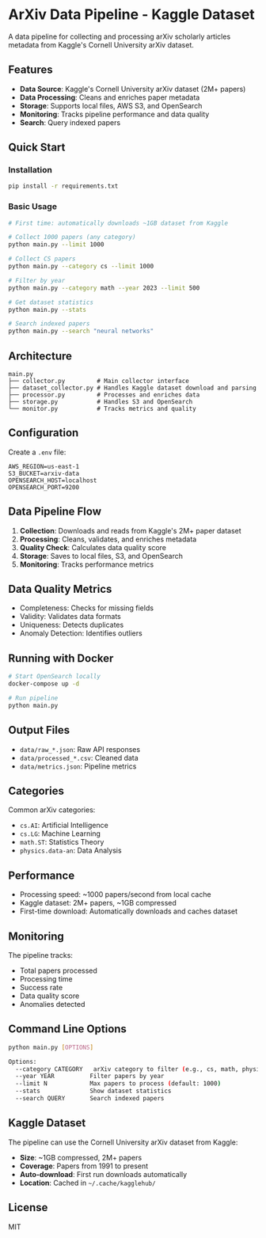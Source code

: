 # ArXiv Data Pipeline - Kaggle Dataset

A data pipeline for collecting and processing arXiv scholarly articles metadata from Kaggle's Cornell University arXiv dataset.

## Features

- **Data Source**: Kaggle's Cornell University arXiv dataset (2M+ papers)
- **Data Processing**: Cleans and enriches paper metadata
- **Storage**: Supports local files, AWS S3, and OpenSearch
- **Monitoring**: Tracks pipeline performance and data quality
- **Search**: Query indexed papers

## Quick Start

### Installation

```bash
pip install -r requirements.txt
```

### Basic Usage

```bash
# First time: automatically downloads ~1GB dataset from Kaggle

# Collect 1000 papers (any category)
python main.py --limit 1000

# Collect CS papers
python main.py --category cs --limit 1000

# Filter by year
python main.py --category math --year 2023 --limit 500

# Get dataset statistics
python main.py --stats

# Search indexed papers
python main.py --search "neural networks"
```

## Architecture

```
main.py
├── collector.py         # Main collector interface
├── dataset_collector.py # Handles Kaggle dataset download and parsing
├── processor.py         # Processes and enriches data
├── storage.py           # Handles S3 and OpenSearch
└── monitor.py           # Tracks metrics and quality
```

## Configuration

Create a `.env` file:

```env
AWS_REGION=us-east-1
S3_BUCKET=arxiv-data
OPENSEARCH_HOST=localhost
OPENSEARCH_PORT=9200
```

## Data Pipeline Flow

1. **Collection**: Downloads and reads from Kaggle's 2M+ paper dataset
2. **Processing**: Cleans, validates, and enriches metadata
3. **Quality Check**: Calculates data quality score
4. **Storage**: Saves to local files, S3, and OpenSearch
5. **Monitoring**: Tracks performance metrics

## Data Quality Metrics

- Completeness: Checks for missing fields
- Validity: Validates data formats
- Uniqueness: Detects duplicates
- Anomaly Detection: Identifies outliers

## Running with Docker

```bash
# Start OpenSearch locally
docker-compose up -d

# Run pipeline
python main.py
```

## Output Files

- `data/raw_*.json`: Raw API responses
- `data/processed_*.csv`: Cleaned data
- `data/metrics.json`: Pipeline metrics

## Categories

Common arXiv categories:
- `cs.AI`: Artificial Intelligence
- `cs.LG`: Machine Learning
- `math.ST`: Statistics Theory
- `physics.data-an`: Data Analysis

## Performance

- Processing speed: ~1000 papers/second from local cache
- Kaggle dataset: 2M+ papers, ~1GB compressed
- First-time download: Automatically downloads and caches dataset

## Monitoring

The pipeline tracks:
- Total papers processed
- Processing time
- Success rate
- Data quality score
- Anomalies detected

## Command Line Options

```bash
python main.py [OPTIONS]

Options:
  --category CATEGORY   arXiv category to filter (e.g., cs, math, physics)
  --year YEAR          Filter papers by year
  --limit N            Max papers to process (default: 1000)
  --stats              Show dataset statistics
  --search QUERY       Search indexed papers
```

## Kaggle Dataset

The pipeline can use the Cornell University arXiv dataset from Kaggle:
- **Size**: ~1GB compressed, 2M+ papers
- **Coverage**: Papers from 1991 to present
- **Auto-download**: First run downloads automatically
- **Location**: Cached in `~/.cache/kagglehub/`

## License

MIT